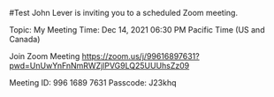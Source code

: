 #Test
John Lever is inviting you to a scheduled Zoom meeting.

Topic: My Meeting
Time: Dec 14, 2021 06:30 PM Pacific Time (US and Canada)

Join Zoom Meeting
https://zoom.us/j/99616897631?pwd=UnUwYnFnNmRWZjlPVG9LQ25UUUhsZz09

Meeting ID: 996 1689 7631
Passcode: J23khq













